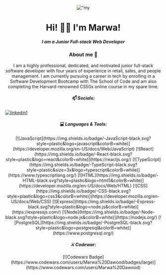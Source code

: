 <p align="center">
<img src=”https://user-images.githubusercontent.com/102393807/209582226-bb56872f-5153-4e25-b737-a6ba8cbe37d7.png" alt=”my banner”>

</p>



<h1 align="center">    Hi! 👋🏼   I'm Marwa!  </h1>
<h5 align="center" >   I am a Junior Full-stack Web Developer </h5>


<h3 align="center">  About me 🚀   </h3>

<p align="center" > I am a highly professional, dedicated, and motivated junior full-stack software developer with four years of experience in retail, sales, and people management. I am currently pursuing a career in tech by enrolling in a Software Development Bootcamp with The School of Code and am also completing the Harvard-renowned CS50x online course in my spare time. </p>




<h5 align="center"> 📫 Socials:  </h5>


[![linkedin1](https://github.com/shikhar1020jais1/Git-Social/blob/master/Icons/LinkedIn.png (LinkedIn))](https://www.linkedin.com/in/marwa-dawood)


<h5 align="center">  💻 Languages & Tools: </h5>

<p align="center">
[![JavaScript](https://img.shields.io/badge/-JavaScript-black.svg?style=plastic&logo=javascript&colorB=white)](https://developer.mozilla.org/en-US/docs/Web/JavaScript) [![React](https://img.shields.io/badge/-React-black.svg?style=plastic&logo=react&colorB=white)](https://reactjs.org/) [![TypeScript](https://img.shields.io/badge/-TypeScript-black.svg?style=plastic&size=3x&logo=typescript&colorB=white)](https://www.typescriptlang.org/) [![HTML](https://img.shields.io/badge/-HTML-black.svg?style=plastic&logo=html5&colorB=white)](https://developer.mozilla.org/en-US/docs/Web/HTML) [![CSS](https://img.shields.io/badge/-CSS-black.svg?style=plastic&logo=css3&colorB=white)](https://developer.mozilla.org/en-US/docs/Web/CSS) [![Express](https://img.shields.io/badge/-Express-black.svg?style=plastic&logo=node.js&colorB=white)](https://expressjs.com/) [![Node](https://img.shields.io/badge/-Node-black.svg?style=plastic&logo=node.js&colorB=white)](https://nodejs.org/) [![PostgreSQL](https://img.shields.io/badge/-PostgreSQL-black.svg?style=plastic&logo=postgresql&colorB=white)](https://www.postgresql.org/) </p>


<h5 align="center">  ⚔️ Codewar: </h5>

<p align="center">
[![Codewars Badge](https://www.codewars.com/users/Marwa%20Dawood/badges/large)](https://www.codewars.com/users/Marwa%20Dawood)  </p>








<!--
**MarwaDawood/MarwaDawood** is a ✨ _special_ ✨ repository because its `README.md` (this file) appears on your GitHub profile.

Here are some ideas to get you started:

- 🔭 I’m currently working on ...
- 🌱 I’m currently learning coding with the School of Code 
- 👯 I’m looking to collaborate on ...
- 🤔 I’m looking for help with ...
- 💬 Ask me about ...
- 📫 How to reach me: ...
- ⚡ Fun fact: ...
-->

